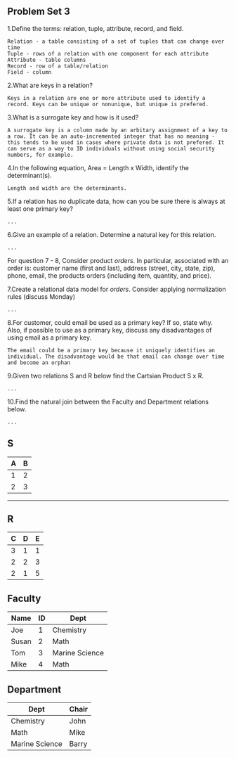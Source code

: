 ## Problem Set 3 

1.Define the terms: relation, tuple, attribute, record, and field.

```
Relation - a table consisting of a set of tuples that can change over time
Tuple - rows of a relation with one component for each attribute
Attribute - table columns
Record - row of a table/relation
Field - column
```

2.What are keys in a relation?

```
Keys in a relation are one or more attribute used to identify a record. Keys can be unique or nonunique, but unique is prefered.
```

3.What is a surrogate key and how is it used?

```
A surrogate key is a column made by an arbitary assignment of a key to a row. It can be an auto-incremented integer that has no meaning - this tends to be used in cases where private data is not prefered. It can serve as a way to ID individuals without using social security numbers, for example.
```

4.In the following equation, Area = Length x Width, identify the determinant(s).

```
Length and width are the determinants.
```

5.If a relation has no duplicate data, how can you be sure there is always at least one primary key?

```
...
```

6.Give an example of a relation.  Determine a natural key for this relation.

```
...
```

  For question 7 - 8, Consider product *orders*.  In particular, associated with an order is: customer name (first and last), address (street, city, state, zip), phone, email, the products orders (including item, quantity, and price).  

7.Create a relational data model for *orders*.  Consider applying normalization rules (discuss Monday)

```
...
```

8.For customer, could email be used as a primary key?  If so, state why.  Also, if possible to use as a primary key, discuss any disadvantages of using email as a primary key.

```
The email could be a primary key because it uniquely identifies an individual. The disadvantage would be that email can change over time and become an orphan
```

9.Given two relations S and R below find the Cartsian Product S x R. 

```
...
```

10.Find the natural join between the Faculty and Department relations below.

```
...
```


S
--------------
| A | B |
|---|---|
| 1 | 2 |
| 2 | 3 |
---------

R
------------
| C | D | E |
|---|---|---|
| 3 | 1 | 1 |
| 2 | 2 | 3 |
| 2 | 1 | 5 |



Faculty
--------------
| Name | ID | Dept |
|-------|----|----------------|
| Joe | 1 | Chemistry |
| Susan | 2 | Math |
| Tom | 3 | Marine Science |
| Mike | 4 | Math |


Department
------------
| Dept | Chair  |
|---|---|
| Chemistry | John |
| Math | Mike |
| Marine Science | Barry |
